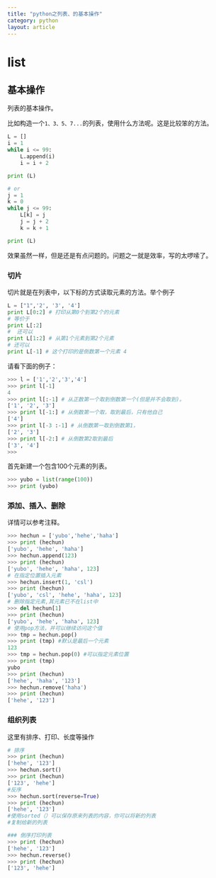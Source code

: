 ```yaml
---
title: "python之列表、的基本操作"
category: python
layout: article
---
```


# list

## 基本操作

列表的基本操作。

比如构造一个`1、3、5、7...`的列表，使用什么方法呢。这是比较笨的方法。
```python
L = []
i = 1
while i <= 99:
    L.append(i)
    i = i + 2

print (L)

# or
j = 1
k = 0
while j <= 99:
    L[k] = j
    j = j + 2
    k = k + 1

print (L)
```
效果虽然一样，但是还是有点问题的。问题之一就是效率，写的太啰嗦了。

### 切片

切片就是在列表中，以下标的方式读取元素的方法。举个例子

```python
L = ["1",'2', '3', '4']
print L[0:2] # 打印从第0个到第2个的元素
# 等价于
print L[:2]
#  还可以
print L[1:2] # 从第1个元素到第2个元素
# 还可以
print L[-1] # 这个打印的是倒数第一个元素 4
```

请看下面的例子：

```python
>>> l = ['1','2','3','4']
>>> print l[-1]
4
>>> print l[:-1] # 从正数第一个取到倒数第一个(但是并不会取到)。
['1', '2', '3']
>>> print l[-1:] # 从倒数第一个取，取到最后，只有他自己
['4']
>>> print l[-3 :-1] # 从倒数第一取到倒数第1，
['2', '3']
>>> print l[-2:] # 从倒数第2取到最后
['3', '4']
>>>
```

首先新建一个包含100个元素的列表。

```python
>>> yubo = list(range(100))
>>> print (yubo)

```

### 添加、插入、删除

详情可以参考注释。

```python
>>> hechun = ['yubo','hehe','haha']
>>> print (hechun)
['yubo', 'hehe', 'haha']
>>> hechun.append(123)
>>> print (hechun)
['yubo', 'hehe', 'haha', 123]
# 在指定位置插入元素
>>> hechun.insert(1, 'csl')
>>> print (hechun)
['yubo', 'csl', 'hehe', 'haha', 123]
# 删除指定元素,其元素已不在list中
>>> del hechun[1]
>>> print (hechun)
['yubo', 'hehe', 'haha', 123]
# 使用pop方法，并可以继续访问这个值
>>> tmp = hechun.pop()
>>> print (tmp) #默认是最后一个元素
123
>>> tmp = hechun.pop(0) #可以指定元素位置
>>> print (tmp)
yubo
>>> print (hechun)
['hehe', 'haha', '123']
>>> hechun.remove('haha')
>>> print (hechun)
['hehe', '123']
```

### 组织列表

这里有排序、打印、长度等操作

```python
# 排序
>>> print (hechun)
['hehe', '123']
>>> hechun.sort()
>>> print (hechun)
['123', 'hehe']
#反序
>>> hechun.sort(reverse=True)
>>> print (hechun)
['hehe', '123']
#使用sorted（）可以保存原来列表的内容，你可以将新的列表
#复制给新的列表

### 倒序打印列表
>>> print (hechun)
['hehe', '123']
>>> hechun.reverse()
>>> print (hechun)
['123', 'hehe']
```
